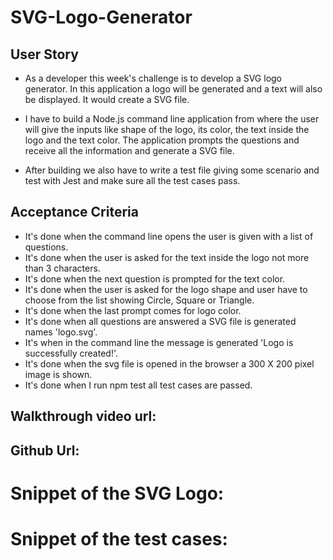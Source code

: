 # SVG-Logo-Generator

## User Story

* As a developer this week's challenge is to develop a SVG logo generator. In this application a logo will be generated and a text will also be displayed. It would create a SVG file.

* I have to build a Node.js command line application from where the user will give the inputs like shape of the logo, its color, the text inside the logo and the text color. The application prompts the questions and receive all the information and generate a SVG file.

* After building we also have to write a test file giving some scenario and test with Jest and make sure all the test cases pass.


## Acceptance Criteria

* It's done when the command line opens the user is given with a list of questions.
* It's done when the user is asked for the text inside the logo not more than 3 characters.
* It's done when the next question is prompted for the text color.
* It's done when the user is asked for the logo shape and user have to choose from the list showing Circle, Square or Triangle.
* It's done when the last prompt comes for logo color.
* It's done when all questions are answered a SVG file is generated names 'logo.svg'.
* It's when in the command line the message is generated 'Logo is successfully created!'.
* It's done when the svg file is opened in the browser a 300 X 200 pixel image is shown.
* It's done when I run npm test all test cases are passed.


## Walkthrough video url:



## Github Url:


# Snippet of the SVG Logo:


# Snippet of the test cases:





